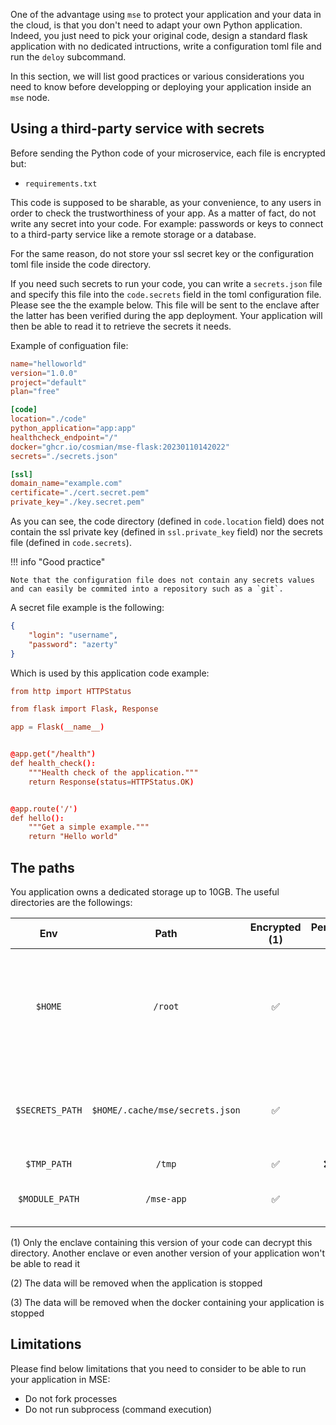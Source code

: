 One of the advantage using `mse` to protect your application and your data in the cloud, is that you don't need to adapt your own Python application. Indeed, you just need to pick your original code, design a standard flask application with no dedicated intructions, write a configuration toml file and run the `deloy` subcommand. 

In this section, we will list good practices or various considerations you need to know before developping or deploying your application inside an `mse` node. 

## Using a third-party service with secrets

Before sending the Python code of your microservice, each file is encrypted but:

- `requirements.txt`

This code is supposed to be sharable, as your convenience, to any users in order to check the trustworthiness of your app. As a matter of fact, do not write any secret into your code. For example: passwords or keys to connect to a third-party service like a remote storage or a database. 

For the same reason, do not store your ssl secret key or the configuration toml file inside the code directory.

If you need such secrets to run your code, you can write a `secrets.json` file and specify this file into the `code.secrets` field in the toml configuration file. Please see the the example below. This file will be sent to the enclave after the latter has been verified during the app deployment. Your application will then be able to read it to retrieve the secrets it needs.

Example of configuation file: 

```toml
name="helloworld"
version="1.0.0"
project="default"
plan="free"

[code]
location="./code"
python_application="app:app"
healthcheck_endpoint="/"
docker="ghcr.io/cosmian/mse-flask:20230110142022"
secrets="./secrets.json"

[ssl]
domain_name="example.com"
certificate="./cert.secret.pem"
private_key="./key.secret.pem"
```

As you can see, the code directory (defined in `code.location` field) does not contain the ssl private key (defined in `ssl.private_key` field) nor the secrets file (defined in `code.secrets`).

!!! info "Good practice"

    Note that the configuration file does not contain any secrets values and can easily be commited into a repository such as a `git`. 


A secret file example is the following:

```json
{
    "login": "username",
    "password": "azerty"
}
```

Which is used by this application code example:

```toml
from http import HTTPStatus

from flask import Flask, Response

app = Flask(__name__)


@app.get("/health")
def health_check():
    """Health check of the application."""
    return Response(status=HTTPStatus.OK)


@app.route('/')
def hello():
    """Get a simple example."""
    return "Hello world"
```

## The paths

You application owns a dedicated storage up to 10GB. The useful directories are the followings:

|       Env       |              Path               | Encrypted (1) | Persistent (2) |                                                   Comments                                                    |
| :-------------: | :-----------------------------: | :-----------: | :------------: | :-----------------------------------------------------------------------------------------------------------: |
|     `$HOME`     |             `/root`             |       ✅       |       ❌        | Could be use by third-party libraries (your applications dependencies) to store caches or configuration files |
| `$SECRETS_PATH` | `$HOME/.cache/mse/secrets.json` |       ✅       |       ❌        |               The application  secrets file you have sent as described in the previous section                |
|   `$TMP_PATH`   |             `/tmp`              |       ✅       |     ❌ (3)      |                                                    A tmpfs                                                    |
| `$MODULE_PATH`  |           `/mse-app`            |       ✅       |       ❌        |                                   Containing the decrypted application code                                   |

(1) Only the enclave containing this version of your code can decrypt this directory. Another enclave or even another version of your application won't be able to read it

(2) The data will be removed when the application is stopped 

(3) The data will be removed when the docker containing your application is stopped


## Limitations

Please find below limitations that you need to consider to be able to run your application in MSE:

- Do not fork processes
- Do not run subprocess (command execution)